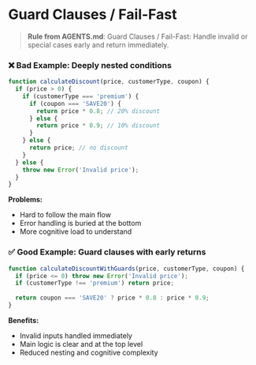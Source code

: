 # Guard Clauses / Fail-Fast

> **Rule from AGENTS.md**: Guard Clauses / Fail-Fast: Handle invalid or special cases early and return immediately.

### ❌ Bad Example: Deeply nested conditions

```javascript
function calculateDiscount(price, customerType, coupon) {
  if (price > 0) {
    if (customerType === 'premium') {
      if (coupon === 'SAVE20') {
        return price * 0.8; // 20% discount
      } else {
        return price * 0.9; // 10% discount
      }
    } else {
      return price; // no discount
    }
  } else {
    throw new Error('Invalid price');
  }
}
```

**Problems:**
- Hard to follow the main flow
- Error handling is buried at the bottom
- More cognitive load to understand

### ✅ Good Example: Guard clauses with early returns

```javascript
function calculateDiscountWithGuards(price, customerType, coupon) {
  if (price <= 0) throw new Error('Invalid price');
  if (customerType !== 'premium') return price;
  
  return coupon === 'SAVE20' ? price * 0.8 : price * 0.9;
}
```

**Benefits:**
- Invalid inputs handled immediately
- Main logic is clear and at the top level
- Reduced nesting and cognitive complexity
